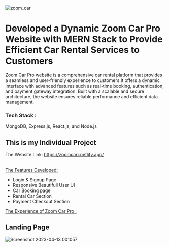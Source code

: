![zoom_car](https://user-images.githubusercontent.com/113687128/231551803-3d7f9ee0-bd2a-4f12-8d14-abdadd4daf29.png)


# Developed a Dynamic Zoom Car Pro Website with MERN Stack to Provide Efficient Car Rental Services to Customers
 Zoom Car Pro website is a comprehensive car rental platform that provides a seamless and user-friendly experience to customers.It offers a dynamic interface with advanced features such as real-time booking, authentication, and payment gateway integration. Built with a scalable and secure architecture, the website ensures reliable performance and efficient data management.
 
 <h3>Tech Stack :</h3>
 MongoDB, Express.js, React.js, and Node.js

<h2>This is my Individual Project</h2>

The Website Link: https://zoomcarr.netlify.app/ <br/><br/>

 <ins>The Features Developed: </ins>

 <ul>
   <li>Login & Signup Page</li>
   <li>Responsive Beautifull User UI</li>
   <li>Car Booking page</li>
   <li>Rental Car Section</li>
   <li>Payment Checkout Section</li>
 </ul>
  
  <ins>The Experience of Zoom Car Pro :</ins> <br/>
   <h2>Landing Page</h2>
   
![Screenshot 2023-04-13 001057](https://user-images.githubusercontent.com/113687128/231554221-576409cf-de51-4f37-b443-2fb7ed88ae48.png)

